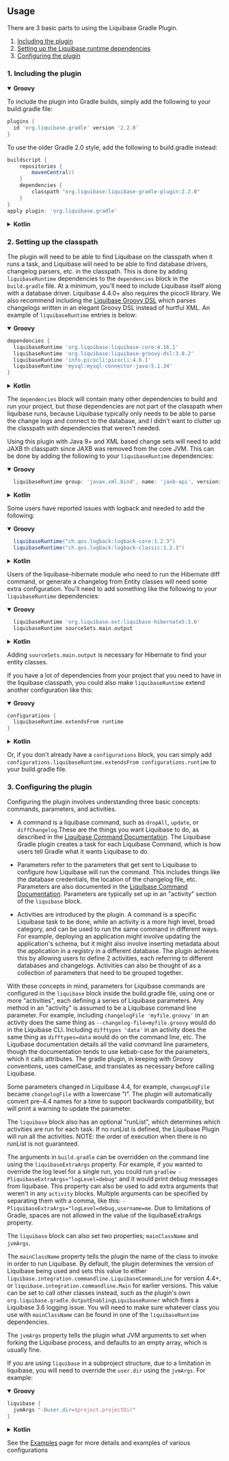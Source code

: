 Usage
-----

There are 3 basic parts to using the Liquibase Gradle Plugin. 

1. [Including the plugin](#including-the-plugin)
2. [Setting up the Liquibase runtime dependencies](#setting-up-the-classpath)
3. [Configuring the plugin](#configuring-the-plugin)

### 1. Including the plugin


<details open>
<summary><b>Groovy</b></summary>

To include the plugin into Gradle builds, simply add the following to your build.gradle file:

```groovy
plugins {
  id 'org.liquibase.gradle' version '2.2.0'
}
```

To use the older Gradle 2.0 style, add the following to build.gradle instead:

```groovy
buildscript {
    repositories {
        mavenCentral()
    }
    dependencies {
        classpath "org.liquibase:liquibase-gradle-plugin:2.2.0"
    }
}
apply plugin: 'org.liquibase.gradle'
```

</details>
<details>
<summary><b>Kotlin</b></summary>

To include the plugin into Gradle builds, simply add the following to your build.gradle.kts file:

Coming Soon
</details>

### 2. Setting up the classpath

The plugin will need to be able to find Liquibase on the classpath when it runs a task, and
Liquibase will need to be able to find database drivers, changelog parsers, etc. in the classpath.
This is done by adding `liquibaseRuntime` dependencies to the `dependencies` block in the
`build.gradle` file.  At a minimum, you'll need to include Liquibase itself along with a database
driver.  Liquibase 4.4.0+ also requires the picocli library.  We also recommend including the
[Liquibase Groovy DSL](https://github.com/liquibase/liquibase-groovy-dsl) which parses changelogs
written in an elegant Groovy DSL instead of hurtful XML. An example of `liquibaseRuntime` entries is
below:

<details open>
<summary><b>Groovy</b></summary>

```groovy
dependencies {
  liquibaseRuntime 'org.liquibase:liquibase-core:4.16.1'
  liquibaseRuntime 'org.liquibase:liquibase-groovy-dsl:3.0.2'
  liquibaseRuntime 'info.picocli:picocli:4.6.1'
  liquibaseRuntime 'mysql:mysql-connector-java:5.1.34'
}
```

</details>
<details>
<summary><b>Kotlin</b></summary>

Coming Soon
</details>

The `dependencies` block will contain many other dependencies to build and run your project, but
those dependencies are not part of the classpath when liquibase runs, because Liquibase typically
only needs to be able to parse the change logs and connect to the database, and I didn't want to
clutter up the classpath with dependencies that weren't needed.

Using this plugin with Java 9+ and XML based change sets will need to add JAXB th classpath since
JAXB was removed from the core JVM.  This can be done by adding the following to your
`liquibaseRuntime` dependencies:

<details open>
<summary><b>Groovy</b></summary>

```groovy
  liquibaseRuntime group: 'javax.xml.bind', name: 'jaxb-api', version: '2.3.1'
``` 

</details>
<details>
<summary><b>Kotlin</b></summary>

Coming Soon
</details>

Some users have reported issues with logback and needed to add the following:

<details open>
<summary><b>Groovy</b></summary>

```groovy
  liquibaseRuntime("ch.qos.logback:logback-core:1.2.3")
  liquibaseRuntime("ch.qos.logback:logback-classic:1.2.3")
```

</details>
<details>
<summary><b>Kotlin</b></summary>

Coming Soon
</details>

Users of the liquibase-hibernate module who need to run the Hibernate diff command, or generate a
changelog from Entity classes will need some extra configuration.  You'll need to add something like
the following to your `liquibaseRuntime` dependencies:

<details open>
<summary><b>Groovy</b></summary>

```groovy
  liquibaseRuntime 'org.liquibase.ext:liquibase-hibernate5:3.6' 
  liquibaseRuntime sourceSets.main.output
```

</details>
<details>
<summary><b>Kotlin</b></summary>

Coming Soon
</details>

Adding `sourceSets.main.output` is necessary for Hibernate to find your entity classes.

If you have a lot of dependencies from your project that you need to have in the liquibase
classpath, you could also make `liquibaseRuntime` extend another configuration like this:

<details open>
<summary><b>Groovy</b></summary>

```groovy
configurations {
  liquibaseRuntime.extendsFrom runtime
}
```

</details>
<details>
<summary><b>Kotlin</b></summary>

Coming Soon
</details>

Or, if you don't already have a `configurations` block, you can simply add
`configurations.liquibaseRuntime.extendsFrom configurations.runtime` to your build.gradle file.


### 3. Configuring the plugin

Configuring the plugin involves understanding three basic concepts: commands, parameters, and
activities.

- A command is a liquibase command, such as `dropAll`, `update`, or `diffChangelog`.These are the
  things you want Liquibase to do, as described in the
  [Liquibase Command Documentation](https://docs.liquibase.com/commands/home.html).  The
  Liquibase Gradle plugin creates a task for each Liquibase Command, which is how users tell Gradle
  what it wants Liquibase to do.

- Parameters refer to the parameters that get sent to Liquibase to configure how Liquibase will run
  the command.  This includes things like the database credentials, the location of the changelog
  file, etc.  Parameters are also documented in the
  [Liquibase Command Documentation](https://docs.liquibase.com/commands/home.html).  Parameters are
  typically set up in an "activity" section of the `liquibase` block.

- Activities are introduced by the plugin.  A command is a specific Liquibase task to be done, while
  an activity is a more high level, broad category, and can be used to run the same command in
  different ways.  For example, deploying an application might involve updating the application's
  schema, but it might also involve inserting metadata about the application in a registry in a 
  different database.  The plugin achieves this by allowing users to define 2 activities, each
  referring to different databases and changelogs.  Activities can also be thought of as a
  collection of parameters that need to be grouped together.

With these concepts in mind, parameters for Liquibase commands are configured in the
`liquibase` block inside the build.gradle file, using one or more "activities", each defining a
series of Liquibase parameters.  Any method in an "activity" is assumed to be a Liquibase command
line parameter.  For example, including `changelogFile 'myfile.groovy'` in an activity does the same
thing as `--changelog-file=myfile.groovy` would do in the Liquibase CLI.  Including
`difftypes 'data'` in an activity does the same thing as `difftypes=data` would do on the command
line, etc.  The Liquibase documentation details all the valid command line parameters, though the
documentation tends to use kebab-case for the parameters, which it calls attributes.  The gradle
plugin, in keeping with Groovy conventions, uses camelCase, and translates as necessary before
calling Liquibase.

Some parameters changed in Liquibase 4.4, for example, `changeLogFile` became `changelogFile` with a
lowercase "l".  The plugin will automatically convert pre-4.4 names for a time to support backwards
compatibility, but will print a warning to update the parameter.

The `liquibase` block also has an
optional "runList", which determines which activities are run for each task.  If no runList is
defined, the Liquibase Plugin will run all the activities.  NOTE: the order of execution when there
is no runList is not guaranteed.

The arguments in `build.gradle` can be overridden on the command line using the `liquibaseExtraArgs`
property.  For example, if you wanted to override the log level for a single run, you could run
`gradlew -PliquibaseExtraArgs="logLevel=debug"` and it would print debug messages from liquibase.
This property can also be used to add extra arguments that weren't in any `activity` blocks.
Multiple arguments can be specified by separating them with a comma, like this:
`-PliquibaseExtraArgs="logLevel=debug,username=me`.  Due to limitations of Gradle, spaces are not
allowed in the value of the liquibaseExtraArgs property.

The `liquibase` block can also set two properties; `mainClassName` and `jvmArgs`.

The `mainClassName` property tells the plugin the name of the class to invoke in order to run
Liquibase.  By default, the plugin determines the version of Liquibase being used and sets this
value to either `liquibase.integration.commandline.LiquibaseCommandLine` for version 4.4+, or
`liquibase.integration.commandline.Main` for earlier versions.  This value can be set to call other
classes instead, such as the plugin's own `org.liquibase.gradle.OutputEnablingLiquibaseRunner` which
fixes a Liquibase 3.6 logging issue.  You will need to make sure whatever class you use with
`mainClassName` can be found in one of the `liquibaseRuntime` dependencies.

The `jvmArgs` property tells the plugin what JVM arguments to set when forking the Liquibase
process, and defaults to an empty array, which is usually fine.

If you are using `liquibase` in a subproject structure, due to a limitation in liquibase, you will
need to override the `user.dir` using the `jvmArgs`. For example:

<details open>
<summary><b>Groovy</b></summary>


```groovy
liquibase {
  jvmArgs "-Duser.dir=$project.projectDir" 
}
```

</details>
<details>
<summary><b>Kotlin</b></summary>

Coming Soon
</details>

See the [Examples](./examples.md) page for more details and examples of various configurations